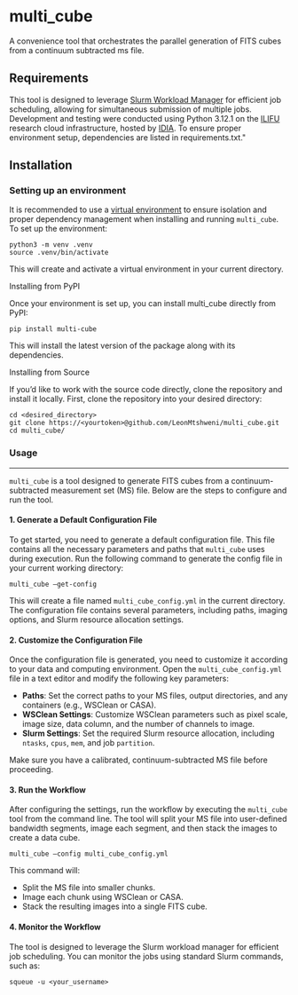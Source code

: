 # multi_cube

A convenience tool that orchestrates the parallel generation of FITS cubes from a continuum subtracted ms file.

Requirements
------------
This tool is designed to leverage [Slurm Workload Manager](https://slurm.schedmd.com/documentation.html) for efficient job scheduling, allowing for simultaneous submission of multiple jobs. Development and testing were conducted using Python 3.12.1 on the [ILIFU](https://www.ilifu.ac.za/) research cloud infrastructure, hosted by [IDIA](https://idia.ac.za/). To ensure proper environment setup, dependencies are listed in requirements.txt."

Installation
------------

### Setting up an environment

It is recommended to use a [virtual environment](https://docs.python.org/3/library/venv.html) to ensure isolation and proper dependency management when installing and running `multi_cube`. To set up the environment:

```
python3 -m venv .venv
source .venv/bin/activate
```
This will create and activate a virtual environment in your current directory.

Installing from PyPI

Once your environment is set up, you can install multi_cube directly from PyPI:

```
pip install multi-cube
```
This will install the latest version of the package along with its dependencies.

Installing from Source

If you’d like to work with the source code directly, clone the repository and install it locally. First, clone the repository into your desired directory:

```
cd <desired_directory>
git clone https://<yourtoken>@github.com/LeonMtshweni/multi_cube.git
cd multi_cube/
```

### Usage
------------

`multi_cube` is a tool designed to generate FITS cubes from a continuum-subtracted measurement set (MS) file. Below are the steps to configure and run the tool.

#### 1. Generate a Default Configuration File

To get started, you need to generate a default configuration file. This file contains all the necessary parameters and paths that `multi_cube` uses during execution. Run the following command to generate the config file in your current working directory:

```
multi_cube –get-config
```
This will create a file named `multi_cube_config.yml` in the current directory. The configuration file contains several parameters, including paths, imaging options, and Slurm resource allocation settings.

#### 2. Customize the Configuration File

Once the configuration file is generated, you need to customize it according to your data and computing environment. Open the `multi_cube_config.yml` file in a text editor and modify the following key parameters:

- **Paths**: Set the correct paths to your MS files, output directories, and any containers (e.g., WSClean or CASA).
- **WSClean Settings**: Customize WSClean parameters such as pixel scale, image size, data column, and the number of channels to image.
- **Slurm Settings**: Set the required Slurm resource allocation, including `ntasks`, `cpus`, `mem`, and job `partition`.

Make sure you have a calibrated, continuum-subtracted MS file before proceeding.

#### 3. Run the Workflow

After configuring the settings, run the workflow by executing the `multi_cube` tool from the command line. The tool will split your MS file into user-defined bandwidth segments, image each segment, and then stack the images to create a data cube.

```
multi_cube –config multi_cube_config.yml
```
This command will:
- Split the MS file into smaller chunks.
- Image each chunk using WSClean or CASA.
- Stack the resulting images into a single FITS cube.

#### 4. Monitor the Workflow

The tool is designed to leverage the Slurm workload manager for efficient job scheduling. You can monitor the jobs using standard Slurm commands, such as:
```
squeue -u <your_username>
```
